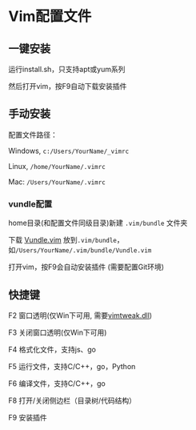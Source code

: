 # Vim配置文件

## 一键安装

运行install.sh，只支持apt或yum系列

然后打开vim，按F9自动下载安装插件

## 手动安装

配置文件路径：

Windows, `c:/Users/YourName/_vimrc`

Linux, `/home/YourName/.vimrc`

Mac: `/Users/YourName/.vimrc`

### vundle配置

home目录(和配置文件同级目录)新建 `.vim/bundle` 文件夹

下载 [Vundle.vim](https://github.com/VundleVim/Vundle.vim) 放到`.vim/bundle`，如`/Users/YourName/.vim/bundle/Vundle.vim`

打开vim，按F9会自动安装插件 (需要配置Git环境)


## 快捷键

F2 窗口透明(仅Win下可用, 需要[vimtweak.dll](http://www.vim.org/scripts/script.php?script_id=687))

F3 关闭窗口透明(仅Win下可用)

F4 格式化文件，支持js、go

F5 运行文件，支持C/C++，go，Python

F6 编译文件，支持C/C++，go

F8 打开/关闭侧边栏（目录树/代码结构）

F9 安装插件

